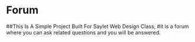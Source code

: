 # Forum
##This Is A Simple Project Built For Saylet Web Design Class,
#it is a forum where you can ask related questions and you will be answered.
